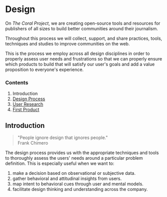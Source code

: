 
# Design

On *The Coral Project*, we are creating open-source tools and resources for publishers of all sizes to build better communities around their journalism.

Throughout this process we will collect, support, and share practices, tools, techniques and studies to improve communities on the web.

This is the process  we employ across all design disciplines in order to properly assess user needs and frustrations so that we can properly ensure which products to build that will satisfy our user's goals and add a value proposition to everyone's experience. 

### Contents

1. Introduction
2. [Design Process](process.md)
3. [User Research](personas.md)
4. [First Product](project-trust.md)

## Introduction

>  "People ignore design that ignores people."  
>  Frank Chimero    



The design process provides us with the appropriate techniques and tools to thoroughly assess the users' needs around a particular problem definition.  This is especially useful when we want to:

 1. make a decision based on observational or subjective data.
 2. gather behavioral and attitudinal insights from users.
 3. map intent to behavioral cues through user and mental models.
 4. facilitate design thinking and understanding across the company.



